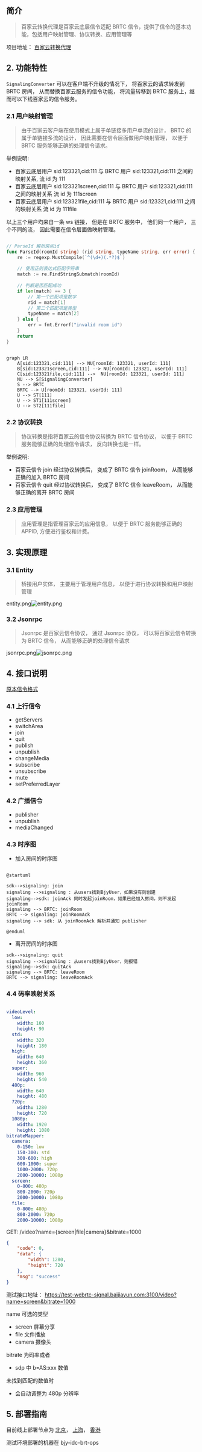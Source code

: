 
## 简介

> 百家云转换代理是百家云底层信令适配 BRTC 信令，提供了信令的基本功能，包括用户映射管理、协议转换、应用管理等

项目地址： [百家云转换代理](https://git.baijiashilian.com/cloud/BRTC/signalingconverter)

## 2. 功能特性

`SignalingConverter` 可以在客户端不升级的情况下， 将百家云的请求转发到 BRTC 房间， 从而替换百家云服务的信令功能， 将流量转移到 BRTC 服务上，继而可以下线百家云的信令服务。

### 2.1 用户映射管理

> 由于百家云客户端在使用模式上属于单链接多用户单流的设计， BRTC 的属于单链接多流的设计， 因此需要在信令层面做用户映射管理， 以便于 BRTC 服务能够正确的处理信令请求。

举例说明:

  - 百家云底层用户 sid:123321,cid:111 与 BRTC 用户 sid:123321,cid:111 之间的映射关系, 流 id 为 111
  - 百家云底层用户 sid:123321screen,cid:111 与 BRTC 用户 sid:123321,cid:111 之间的映射关系  流 id 为 111screen
  - 百家云底层用户 sid:123321file,cid:111 与 BRTC 用户 sid:123321,cid:111 之间的映射关系  流 id 为 111file

以上三个用户均来自一条 ws 链接， 但是在 BRTC 服务中， 他们同一个用户， 三个不同的流， 因此需要在信令层面做映射管理。

```go

// ParseId 解析房间id
func ParseId(roomId string) (rid string, typeName string, err error) {
    re := regexp.MustCompile(`^(\d+)(.*?)$`)
    
    // 使用正则表达式匹配字符串
    match := re.FindStringSubmatch(roomId)
    
    // 判断是否匹配成功
    if len(match) == 3 {
        // 第一个匹配项是数字
        rid = match[1]
        // 第二个匹配项是类型
        typeName = match[2]
    } else {
        err = fmt.Errorf("invalid room id")
    }
    return
}

```

```mermaid

graph LR
    A[sid:123321,cid:111] --> NU[roomId: 123321, userId: 111]
    B[sid:123321screen,cid:111] --> NU[roomId: 123321, userId: 111]
    C[sid:123321file,cid:111] -->  NU[roomId: 123321, userId: 111]
    NU --> S[SignalingConverter]
    S --> BRTC
    BRTC --> U[roomId: 123321, userId: 111]
    U --> ST[111]
    U --> ST1[111screen]
    U --> ST2[111file]

```


### 2.2 协议转换

> 协议转换是指将百家云的信令协议转换为 BRTC 信令协议， 以便于 BRTC 服务能够正确的处理信令请求， 反向转换也是一样。

举例说明:

- 百家云信令 join 经过协议转换后， 变成了 BRTC 信令 joinRoom， 从而能够正确的加入 BRTC 房间
- 百家云信令 quit 经过协议转换后， 变成了 BRTC 信令 leaveRoom， 从而能够正确的离开 BRTC 房间

### 2.3 应用管理

> 应用管理是指管理百家云的应用信息， 以便于 BRTC 服务能够正确的 APPID, 方便进行鉴权和计费。


## 3. 实现原理

### 3.1 Entity

> 桥接用户实体， 主要用于管理用户信息， 以便于进行协议转换和用户映射管理


entity.png![entity.png](https://img.baijiayun.com/0ewiki/attachments/d22c8fa14513c48967684f1fa669fa09.png)


### 3.2 Jsonrpc

> Jsonrpc 是百家云信令协议， 通过 Jsonrpc 协议， 可以将百家云信令转换为 BRTC 信令， 从而能够正确的处理信令请求


jsonrpc.png![jsonrpc.png](https://img.baijiayun.com/0ewiki/attachments/ab71dacd2d0626fc989065857381ecf6.png)


## 4. 接口说明

[原本信令格式](https://ewiki.baijiashilian.com/%E7%99%BE%E5%AE%B6%E4%BA%91/bjy-webrtc%20%E6%9C%8D%E5%8A%A1%E5%99%A8%E7%AB%AF/%E4%BF%A1%E4%BB%A4%E6%A0%BC%E5%BC%8F.md)

### 4.1 上行信令

- getServers
- switchArea
- join
- quit
- publish
- unpublish
- changeMedia
- subscribe
- unsubscribe
- mute
- setPreferredLayer

### 4.2 广播信令

- publisher
- unpublish
- mediaChanged


### 4.3 时序图


- 加入房间的时序图

```plantuml

@startuml

sdk-->signaling: join
signaling -->signaling : 从users找到BjyUser，如果没有则创建
signaling-->sdk: joinAck 同时发起joinRoom，如果已经加入房间，则不发起joinRoom
signaling --> BRTC: joinRoom
BRTC --> signaling: joinRoomAck 
signaling --> sdk: 从 joinRoomAck 解析并通知 publisher

@enduml

```

- 离开房间的时序图

```plantuml
sdk-->signaling: quit
signaling -->signaling : 从users找到BjyUser，则报错
signaling-->sdk: quitAck
signaling --> BRTC: leaveRoom
BRTC --> signaling: leaveRoomAck
```


### 4.4 码率映射关系

```yaml

videoLevel:
  low:
    width: 160
    height: 90
  std:
    width: 320
    height: 180
  high:
    width: 640
    height: 360
  super:
    width: 960
    height: 540
  480p:
    width: 640
    height: 480
  720p:
    width: 1280
    height: 720
  1080p:
    width: 1920
    height: 1080
bitrateMapper:
  camera:
    0-150: low
    150-300: std
    300-600: high
    600-1000: super
    1000-2000: 720p
    2000-10000: 1080p
  screen:
    0-800: 480p
    800-2000: 720p
    2000-10000: 1080p
  file:
    0-800: 480p
    800-2000: 720p
    2000-10000: 1080p

```

GET: /video?name={screen|file|camera}&bitrate=1000


```json
{
    "code": 0,
    "data": {
        "width": 1280,
        "height": 720
    },
    "msg": "success"
} 
```

测试接口地址： https://test-webrtc-signal.baijiayun.com:3100/video?name=screen&bitrate=1000 

name 可选的类型

- screen 屏幕分享  
- file 文件播放 
- camera 摄像头

bitrate 为码率或者 

- sdp 中 b=AS:xxx 数值

未找到匹配的数值时

- 会自动调整为 480p 分辨率

## 5. 部署指南


目前线上部署节点为 [北京](https://kube-online-bj.baijiayun.com/)， [上海](https://kube-online-sh.baijiayun.com/)， [香港](https://kube-latest-tx-hw.baijiayun.com/)


测试环境部署的机器在  bjy-idc-brt-ops


